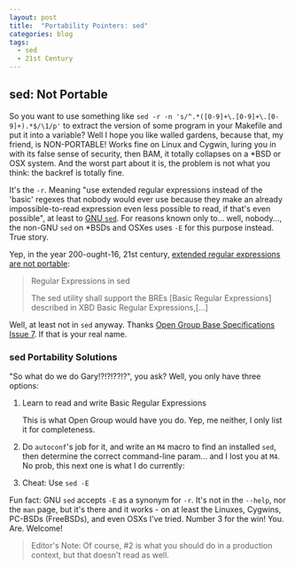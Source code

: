 ```yaml
---
layout: post
title:  "Portability Pointers: sed"
categories: blog
tags:
  - sed
  - 21st Century
---
```


## sed: Not Portable

So you want to use something like `sed -r -n 's/^.*([0-9]+\.[0-9]+\.[0-9]+).*$/\1/p'` to extract the version of some program in your Makefile and put it into a variable?  Well I hope you like walled gardens, because that, my friend, is NON-PORTABLE!  Works fine on Linux and Cygwin, luring you in with its false sense of security, then BAM, it totally collapses on a *BSD or OSX system.  And the worst part about it is, the problem is not what you think: the backref is totally fine.

It's the `-r`.  Meaning "use extended regular expressions instead of the 'basic' regexes that nobody would ever use because they make an already impossible-to-read expression even less possible to read, if that's even possible", at least to [GNU `sed`](http://www.gnu.org/software/sed/).  For reasons known only to... well, nobody..., the non-GNU `sed` on *BSDs and OSXes uses `-E` for this purpose instead.  True story.

Yep, in the year 200-ought-16, 21st century, [extended regular expressions are not portable](http://pubs.opengroup.org/onlinepubs/9699919799/utilities/sed.html):

> Regular Expressions in sed
>
> The sed utility shall support the BREs [Basic Regular Expressions] described in XBD Basic Regular Expressions,[...]

Well, at least not in `sed` anyway.  Thanks [Open Group Base Specifications Issue 7](http://pubs.opengroup.org/onlinepubs/9699919799/).  If that is your real name.

### sed Portability Solutions

"So what do we do Gary!?!?!??!?", you ask?  Well, you only have three options:

1. Learn to read and write Basic Regular Expressions

    This is what Open Group would have you do.  Yep, me neither, I only list it for completeness.

2. Do `autoconf`'s job for it, and write an `M4` macro to find an installed `sed`, then determine the correct command-line param... and I lost you at `M4`.  No prob, this next one is what I do currently:

3. Cheat: Use `sed -E`

Fun fact: GNU `sed` accepts `-E` as a synonym for `-r`.  It's not in the `--help`, nor the `man` page, but it's there and it works - on at least the Linuxes, Cygwins, PC-BSDs (FreeBSDs), and even OSXs I've tried.  Number 3 for the win!  You.  Are.  Welcome!

> Editor's Note: Of course, #2 is what you should do in a production context, but that doesn't read as well.
